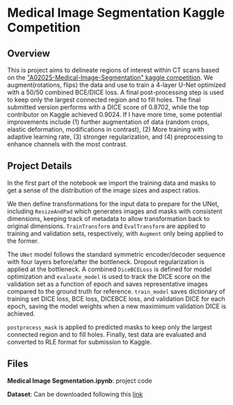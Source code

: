 # Medical Image Segmentation Kaggle Competition
## Overview
This is project aims to delineate regions of interest within CT scans based on the ["A02025-Medical-Image-Segmentation" kaggle competition](https://www.kaggle.com/competitions/a0-2025-medical-image-segmentation/overview). We augment(rotations, flips) the data and use to train a 4-layer U-Net optimized with a 50/50 combined BCE/DICE loss. A final post-processing step is used to keep only the largest connected region and to fill holes. The final submitted version performs with a DICE score of 0.8702, while the top contributor on Kaggle achieved 0.9024. If I have more time, some potential improvements include (1) further augmentation of data (random crops, elastic deformation, modifications in contrast), (2) More training with adaptive learning rate, (3) stronger regularization, and (4) preprocessing to enhance channels with the most contrast.

## Project Details

In the first part of the notebook we import the training data and masks to get a sense of the distribution of the image sizes and aspect ratios. 

We then define transformations for the input data to prepare for the UNet, including `ResizeAndPad` which generates images and masks with consistent dimensions, keeping track of metadata to allow transformation back to original dimensions. `TrainTransform` and `EvalTransform` are applied to training and validation sets, respectively, with `Augment` only being applied to the former. 

The `UNet` model follows the standard symmetric encoder/decoder sequence with four layers before/after the bottleneck. Dropout regularization is applied at the bottleneck. A combined `DiceBCELoss` is defined for model optimization and `evaluate_model` is used to track the DICE score on the validation set as a function of epoch and saves representative images compared to the ground truth for reference. `train_model` saves dictionary of training set DICE loss, BCE loss, DICEBCE loss, and validation DICE for each epoch, saving the model weights when a new maximimum validation DICE is achieved. 

`postprocess_mask` is applied to predicted masks to keep only the largest connected region and to fill holes. Finally, test data are evaluated and converted to RLE format for submission to Kaggle. 

## Files

**Medical Image Segmentation.ipynb**: project code

**Dataset**: Can be downloaded following this [link](https://www.kaggle.com/competitions/a0-2025-medical-image-segmentation/data)

